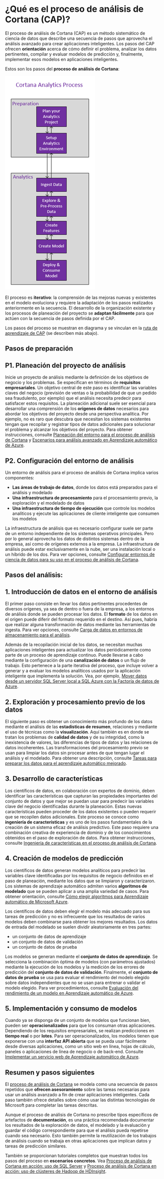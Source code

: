 <properties 
	pageTitle="¿Qué es el proceso de análisis de Cortana? | Microsoft Azure" 
	description="El proceso de análisis de Cortana es un método sistemático de ciencia de datos para la creación de aplicaciones inteligentes que se aprovechan del análisis avanzado." 
	services="machine-learning" 
	documentationCenter="" 
	authors="bradsev"
	manager="paulettm" 
	editor="cgronlun" />

<tags 
	ms.service="machine-learning" 
	ms.workload="data-services" 
	ms.tgt_pltfrm="na" 
	ms.devlang="na" 
	ms.topic="article" 
	ms.date="11/23/2015" 
	ms.author="bradsev;gopitk" />


# ¿Qué es el proceso de análisis de Cortana (CAP)?

El proceso de análisis de Cortana (CAP) es un método sistemático de ciencia de datos que describe una secuencia de pasos que aprovecha el análisis avanzado para crear aplicaciones inteligentes. Los pasos del CAP ofrecen **orientación** acerca de cómo definir el problema, analizar los datos pertinentes, compilar y evaluar modelos de predicción y, finalmente, implementar esos modelos en aplicaciones inteligentes.

Estos son los pasos del **proceso de análisis de Cortana**:

![Flujo de trabajo del proceso de análisis de Cortana](./media/machine-learning-data-science-the-cortana-analytics-process/CAP-workflow.png)

El proceso es **iterativo**: la comprensión de las mejoras nuevas y existentes en el modelo evoluciona y requiere la adaptación de los pasos realizados anteriormente en la secuencia. El desarrollo de la organización existente y los procesos de planeación del proyecto se **adaptan fácilmente** para que actúen con la secuencia de pasos definida por el CAP.

Los pasos del proceso se muestran en diagrama y se vinculan en la [ruta de aprendizaje de CAP](https://azure.microsoft.com/documentation/learning-paths/cortana-analytics-process/) (se describen más abajo).

## Pasos de preparación 

## P1. Planeación del proyecto de análisis 

Inicie un proyecto de análisis mediante la definición de los objetivos de negocio y los problemas. Se especifican en términos de **requisitos empresariales**. Un objetivo central de este paso es identificar las variables claves del negocio (previsión de ventas o la probabilidad de que un pedido sea fraudulento, por ejemplo) que el análisis necesita predecir para satisfacer estos requisitos. La planeación adicional suele ser esencial para desarrollar una comprensión de los **orígenes de datos** necesarios para abordar los objetivos del proyecto desde una perspectiva analítica. Por ejemplo, no es raro que descubra que necesitan los sistemas existentes tengan que recopilar y registrar tipos de datos adicionales para solucionar el problema y alcanzar los objetivos del proyecto. Para obtener instrucciones, consulte [Planeación del entorno para el proceso de análisis de Cortana](machine-learning-data-science-plan-your-environment.md) y [Escenarios para análisis avanzado en Aprendizaje automático de Azure](machine-learning-data-science-plan-sample-scenarios.md).

## P2. Configuración del entorno de análisis 

Un entorno de análisis para el proceso de análisis de Cortana implica varios componentes:

- **Las áreas de trabajo de datos**, donde los datos está preparados para el análisis y modelado 
- **Una infraestructura de procesamiento** para el procesamiento previo, la exploración y el modelado de datos
- **Una infraestructura de tiempo de ejecución** que controle los modelos analíticos y ejecute las aplicaciones de cliente inteligente que consumen los modelos  

La infraestructura de análisis que es necesario configurar suele ser parte de un entorno independiente de los sistemas operativos principales. Pero por lo general aprovecha los datos de distintos sistemas dentro de la empresa, así como de orígenes externos a la empresa. La infraestructura de análisis puede estar exclusivamente en la nube, ser una instalación local o un híbrido de los dos. Para ver opciones, consulte [Configurar entornos de ciencia de datos para su uso en el proceso de análisis de Cortana](machine-learning-data-science-environment-setup.md).

## Pasos del análisis:  

## 1\. Introducción de datos en el entorno de análisis 

El primer paso consiste en llevar los datos pertinentes procedentes de diversos orígenes, ya sea de dentro o fuera de la empresa, a los entornos de análisis donde se pueden procesar los datos. El **formato** de los datos en el origen puede diferir del formato requerido en el destino. Así pues, habría que realizar alguna transformación de datos mediante las herramientas de ingesta. Para ver opciones, consulte [Carga de datos en entornos de almacenamiento para el análisis](machine-learning-data-science-ingest-data.md).

Además de la recopilación inicial de los datos, se necesitan muchas aplicaciones inteligentes para actualizar los datos periódicamente como parte de un proceso de aprendizaje continuo. Puede llevarse a cabo mediante la configuración de una **canalización de datos** o un flujo de trabajo. Esto pertenece a la parte iterativa del proceso, que incluye volver a generar y a evaluar los modelos analíticos usados por la aplicación inteligente que implementa la solución. Vea, por ejemplo, [Mover datos desde un servidor SQL Server local a SQL Azure con la Factoría de datos de Azure](machine-learning-data-science-move-sql-azure-adf.md).


## 2\. Exploración y procesamiento previo de los datos 

El siguiente paso es obtener un conocimiento más profundo de los datos mediante el análisis de las **estadísticas de resumen**, relaciones y mediante el uso de técnicas como la **visualización**. Aquí también es en donde se tratan los problemas de **calidad de datos** y de su integridad, como la inexistencia de valores, las diferencias de tipos de datos y las relaciones de datos incoherentes. Las transformaciones del procesamiento previo se usan para limpiar los datos sin procesar antes de que tengan lugar el análisis y el modelado. Para obtener una descripción, consulte [Tareas para preparar los datos para el aprendizaje automático mejorado](machine-learning-data-science-prepare-data.md).


## 3\. Desarrollo de características 

Los científicos de datos, en colaboración con expertos de dominio, deben identificar las características que capturan las propiedades importantes del conjunto de datos y que mejor se puedan usar para predecir las variables clave del negocio identificadas durante la planeación. Estas nuevas características pueden proceder de los datos existentes o pueden requerir que se recopilen datos adicionales. Este proceso se conoce como **ingeniería de características** y es uno de los pasos fundamentales de la creación de un sistema eficaz de análisis predictivo. Este paso requiere una combinación creativa de experiencia de dominio y de los conocimientos obtenidos en el paso de exploración de datos. Para obtener instrucciones, consulte [Ingeniería de características en el proceso de análisis de Cortana](machine-learning-data-science-create-features.md).


## 4\. Creación de modelos de predicción 

Los científicos de datos generan modelos analíticos para predecir las variables clave identificadas por los requisitos de negocio definidos en el paso de planeación, mediante los datos que se limpiaron y caracterizaron. Los sistemas de aprendizaje automático admiten varios **algoritmos de modelado** que se pueden aplicar a una amplia variedad de casos. Para obtener orientación, consulte [Cómo elegir algoritmos para Aprendizaje automático de Microsoft Azure](machine-learning-algorithm-choice,md).

Los científicos de datos deben elegir el modelo más adecuado para sus tareas de predicción y no es infrecuente que los resultados de varios modelos deben combinarse para obtener los mejores resultados. Los datos de entrada del modelado se suelen dividir aleatoriamente en tres partes:

- un conjunto de datos de aprendizaje 
- un conjunto de datos de validación 
- un conjunto de datos de prueba 

Los modelos se generan mediante el **conjunto de datos de aprendizaje**. Se selecciona la combinación óptima de modelos (con parámetros ajustados) mediante la ejecución de los modelos y la medición de los errores de predicción del **conjunto de datos de validación**. Finalmente, el **conjunto de datos de prueba** se usa para evaluar el rendimiento del modelo elegido sobre datos independientes que no se usan para entrenar o validar el modelo elegido. Para ver procedimientos, consulte [Evaluación del rendimiento de un modelo en Aprendizaje automático de Azure](machine-learning-evaluate-model-performance.md).


## 5\. Implementación y consumo de modelos 

Cuando ya se disponga de un conjunto de modelos que funcionan bien, pueden ser **operacionalizados** para que los consuman otras aplicaciones. Dependiendo de los requisitos empresariales, se realizan predicciones en **tiempo real** o por **lotes**. Para ser operacionalizados, los modelos tienen que exponerse con una **interfaz API abierta** que se pueda usar fácilmente desde diversas aplicaciones, como un sitio web en línea, hojas de cálculo, paneles o aplicaciones de línea de negocio o de back-end. Consulte [Implementar un servicio web de Aprendizaje automático de Azure](machine-learning-publish-a-machine-learning-web-service.md).

## Resumen y pasos siguientes

El [proceso de análisis de Cortana](https://azure.microsoft.com/documentation/learning-paths/cortana-analytics-process/) se modela como una secuencia de pasos repetidos que **ofrecen asesoramiento** sobre las tareas necesarias para usar un análisis avanzado a fin de crear aplicaciones inteligentes. Cada paso también ofrece detalles sobre cómo usar las distintas tecnologías de Microsoft para completar las tareas descritas.

Aunque el proceso de análisis de Cortana no prescribe tipos específicos de artefactos de **documentación**, es una práctica recomendada documentar los resultados de la exploración de datos, el modelado y la evaluación y guardar el código correspondiente para que el análisis pueda repetirse cuando sea necesario. Esto también permite la reutilización de los trabajos de análisis cuando se trabaja en otras aplicaciones que implican datos y tareas de predicción similares.

También se proporcionan tutoriales completos que muestran todos los pasos del proceso en **escenarios concretos**. Vea [Proceso de análisis de Cortana en acción: uso de SQL Server](machine-learning-data-science-process-sql-walkthrough.md) y [Proceso de análisis de Cortana en acción: uso de clústeres de Hadoop de HDInsight](machine-learning-data-science-process-hive-walkthrough.md).

 

<!---HONumber=AcomDC_1125_2015-->